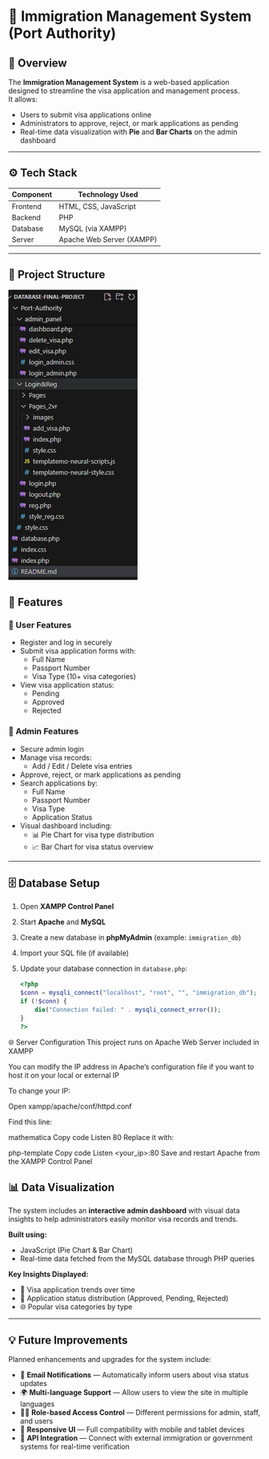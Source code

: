 # 🛂 Immigration Management System (Port Authority)

## 📖 Overview
The **Immigration Management System** is a web-based application designed to streamline the visa application and management process.  
It allows:
- Users to submit visa applications online  
- Administrators to approve, reject, or mark applications as pending  
- Real-time data visualization with **Pie** and **Bar Charts** on the admin dashboard  

---

## ⚙️ Tech Stack

| Component | Technology Used |
|------------|------------------|
| Frontend   | HTML, CSS, JavaScript |
| Backend    | PHP |
| Database   | MySQL (via XAMPP) |
| Server     | Apache Web Server (XAMPP) |

---

## 📁 Project Structure
 ![Project Folder Structure](filepath.png)

## 🧩 Features

### 👤 User Features
- Register and log in securely  
- Submit visa application forms with:
  - Full Name  
  - Passport Number  
  - Visa Type (10+ visa categories)  
- View visa application status:
  - Pending  
  - Approved  
  - Rejected  

### 🔐 Admin Features
- Secure admin login  
- Manage visa records:
  - Add / Edit / Delete visa entries  
- Approve, reject, or mark applications as pending  
- Search applications by:
  - Full Name  
  - Passport Number  
  - Visa Type  
  - Application Status  
- Visual dashboard including:
  - 📊 Pie Chart for visa type distribution  
  - 📈 Bar Chart for visa status overview  

---

## 🗄️ Database Setup

1. Open **XAMPP Control Panel**  
2. Start **Apache** and **MySQL**  
3. Create a new database in **phpMyAdmin** (example: `immigration_db`)  
4. Import your SQL file (if available)  
5. Update your database connection in `database.php`:

   ```php
   <?php
   $conn = mysqli_connect("localhost", "root", "", "immigration_db");
   if (!$conn) {
       die("Connection failed: " . mysqli_connect_error());
   }
   ?>
🌐 Server Configuration
This project runs on Apache Web Server included in XAMPP

You can modify the IP address in Apache’s configuration file if you want to host it on your local or external IP

To change your IP:

Open xampp/apache/conf/httpd.conf

Find this line:

mathematica
Copy code
Listen 80
Replace it with:

php-template
Copy code
Listen <your_ip>:80
Save and restart Apache from the XAMPP Control Panel

## 📊 Data Visualization

The system includes an **interactive admin dashboard** with visual data insights to help administrators easily monitor visa records and trends.

**Built using:**
- JavaScript (Pie Chart & Bar Chart)
- Real-time data fetched from the MySQL database through PHP queries

**Key Insights Displayed:**
- 📅 Visa application trends over time  
- 🧾 Application status distribution (Approved, Pending, Rejected)  
- 🌐 Popular visa categories by type  

---

## 💡 Future Improvements

Planned enhancements and upgrades for the system include:

- 📧 **Email Notifications** — Automatically inform users about visa status updates  
- 🌍 **Multi-language Support** — Allow users to view the site in multiple languages  
- 🧑‍💼 **Role-based Access Control** — Different permissions for admin, staff, and users  
- 📱 **Responsive UI** — Full compatibility with mobile and tablet devices  
- 🔗 **API Integration** — Connect with external immigration or government systems for real-time verification
